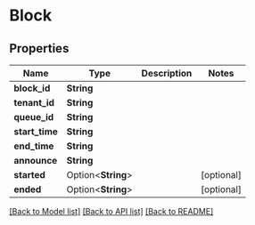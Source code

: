 # Block

## Properties

Name | Type | Description | Notes
------------ | ------------- | ------------- | -------------
**block_id** | **String** |  | 
**tenant_id** | **String** |  | 
**queue_id** | **String** |  | 
**start_time** | **String** |  | 
**end_time** | **String** |  | 
**announce** | **String** |  | 
**started** | Option<**String**> |  | [optional]
**ended** | Option<**String**> |  | [optional]

[[Back to Model list]](../README.md#documentation-for-models) [[Back to API list]](../README.md#documentation-for-api-endpoints) [[Back to README]](../README.md)


